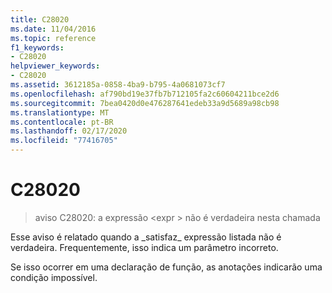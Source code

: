 ```yaml
---
title: C28020
ms.date: 11/04/2016
ms.topic: reference
f1_keywords:
- C28020
helpviewer_keywords:
- C28020
ms.assetid: 3612185a-0858-4ba9-b795-4a0681073cf7
ms.openlocfilehash: af790bd19e37fb7b712105fa2c60604211bce2d6
ms.sourcegitcommit: 7bea0420d0e476287641edeb33a9d5689a98cb98
ms.translationtype: MT
ms.contentlocale: pt-BR
ms.lasthandoff: 02/17/2020
ms.locfileid: "77416705"
---
```

# <a name="c28020"></a>C28020

> aviso C28020: a expressão \<expr > não é verdadeira nesta chamada

Esse aviso é relatado quando a \_satisfaz\_ expressão listada não é verdadeira. Frequentemente, isso indica um parâmetro incorreto.

Se isso ocorrer em uma declaração de função, as anotações indicarão uma condição impossível.
